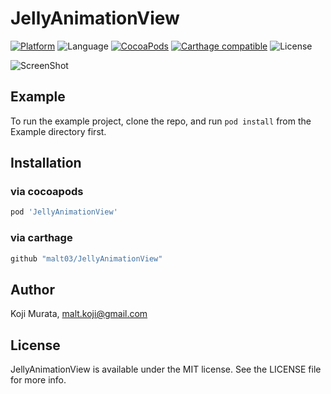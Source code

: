# JellyAnimationView

[![Platform](https://img.shields.io/cocoapods/p/JellyAnimationView.svg?style=flat)](http://cocoapods.org/pods/JellyAnimationView)
![Language](https://img.shields.io/badge/language-Swift%204.2-orange.svg)
[![CocoaPods](https://img.shields.io/cocoapods/v/JellyAnimationView.svg?style=flat)](http://cocoapods.org/pods/JellyAnimationView)
[![Carthage compatible](https://img.shields.io/badge/Carthage-compatible-4BC51D.svg?style=flat)](https://github.com/Carthage/Carthage)
![License](https://img.shields.io/github/license/malt03/JellyAnimationView.svg?style=flat)

![ScreenShot](https://github.com/malt03/JellyAnimationView/blob/master/screenshot.gif?raw=true)

## Example

To run the example project, clone the repo, and run `pod install` from the Example directory first.

## Installation

### via cocoapods
```ruby
pod 'JellyAnimationView'
```

### via carthage
```ruby
github "malt03/JellyAnimationView"
```

## Author

Koji Murata, malt.koji@gmail.com

## License

JellyAnimationView is available under the MIT license. See the LICENSE file for more info.
